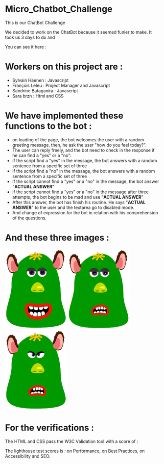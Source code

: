 # Micro_Chatbot_Challenge
This is our ChatBot Challenge

We decided to work on the ChatBot because it seemed funier to make.
It took us 3 days to do and 

You can see it here :


Workers on this project are :
=============================
- Sylvain Haenen : Javascript
- François Leleu : Project Manager and Javascript
- Sandrine Bataganira : Javascript
- Sara brzn : Html and CSS

We have implemented these functions to the bot :
========================================================

- on loading of the page, the bot welcomes the user with a random greeting message, then, he ask the user "how do you feel today?".
- The user can reply freely, and the bot need to check in the response if he can find a "yes" or a "no":
- if the script find a "yes" in the message, the bot answers with a random sentence from a specific set of three
- if the script find a "no" in the message, the bot answers with a random sentence from a specific set of three
- if the script cannot find a "yes" or a "no" in the message, the bot answer "__ACTUAL ANSWER__"
- if the script cannot find a "yes" or a "no" in the message after three attempts, the bot begins to be mad and use "__ACTUAL ANSWER__"
- After this answer, the bot has finish his routine. He says "__ACTUAL ANSWER__" to the user and the textarea go to disabled mode.
- And change of expression for the bot in relation with his comprehension of the questions.

And these three images :
========================

![welcome avatar](images/welcome-monster.png)
![frustrated avatar](images/frustrated-monster.png)
![mad avatar](images/mad-monster.png)

For the verifications :
=======================

The HTML and CSS pass the W3C Validation tool with a score of :

The lighthouse test scores is : on Performance,  on Best Practices, on Accessibility and SEO.